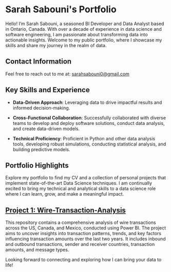 # Sarah Sabouni's Portfolio

Hello! I’m Sarah Sabouni, a seasoned BI Developer and Data Analyst based in Ontario, Canada. With over a decade of experience in data science and software engineering, I am passionate about transforming data into actionable insights. Welcome to my public portfolio, where I showcase my skills and share my journey in the realm of data.

## Contact Information

Feel free to reach out to me at: sarahsabouni0@gmail.com

## Key Skills and Experience

* **Data-Driven Approach**: Leveraging data to drive impactful results and informed decision-making.

* **Cross-Functional Collaboration**: Successfully collaborated with diverse teams to develop and deploy software solutions, conduct data analysis, and create data-driven models.

* **Technical Proficiency**: Proficient in Python and other data analysis tools, developing robust simulations, conducting statistical analysis, and building predictive models.

## Portfolio Highlights

Explore my portfolio to find my CV and a collection of personal projects that implement state-of-the-art Data Science techniques. I am continually excited to bring my technical and analytical skills to a data science role where I can learn, grow, and make a meaningful impact.

## [Project 1: Wire-Transaction-Analysis](https://github.com/Sarahsabouni/Wire-Transaction-Analysi-)

This repository contains a comprehensive analysis of wire transactions across the US, Canada, and Mexico, conducted using Power BI. The project aims to uncover insights into transaction patterns, trends, and key factors influencing transaction amounts over the last two years. It includes inbound and outbound transactions, sender and receiver countries, transaction amounts, and message types.



Looking forward to connecting and exploring how I can bring your data to life!
